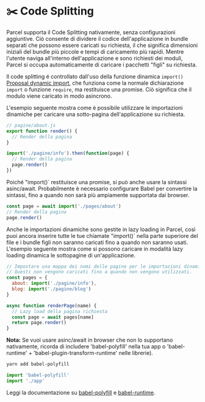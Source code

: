# ✂️ Code Splitting

Parcel supporta il Code Splitting nativamente, senza configurazioni aggiuntive. Ciò consente di dividere il codice dell'applicazione in bundle separati che possono essere caricati su richiesta, il che significa dimensioni iniziali del bundle più piccole e tempi di caricamento più rapidi. Mentre l'utente naviga all'interno dell'applicazione e sono richiesti dei moduli, Parcel si occupa automaticamente di caricare i pacchetti "figli" su richiesta.

Il code splitting é controllato dall'uso della funzione dinamica `import()` [Proposal dynamic import](https://github.com/tc39/proposal-dynamic-import), che funziona come la normale dichiarazione `import` o funzione `require`, ma restituisce una promise. Ciò significa che il modulo viene caricato in modo asincrono.

L'esempio seguente mostra come è possibile utilizzare le importazioni dinamiche per caricare una sotto-pagina dell'applicazione su richiesta.

```javascript
// pagine/about.js
export function render() {
  // Render della pagina
}
```

```javascript
import('./pagine/info').then(function(page) {
  // Render della pagina
  page.render()
})
```

Poiché "import()` restituisce una promise, si può anche usare la sintassi asinc/await. Probabilmente è necessario configurare Babel per convertire la sintassi, fino a quando non sarà più ampiamente supportata dai browser.

```javascript
const page = await import('./pages/about')
// Render della pagina
page.render()
```

Anche le importazioni dinamiche sono gestite in lazy loading in Parcel, così puoi ancora inserire tutte le tue chiamate "import()` nella parte superiore del file e i bundle figli non saranno caricati fino a quando non saranno usati. L'esempio seguente mostra come si possono caricare in modalità lazy loading dinamica le sottopagine di un'applicazione.

```javascript
// Impostare una mappa dei nomi delle pagine per le importazioni dinamiche.
// Questi non vengono caricati fino a quando non vengono utilizzati.
const pages = {
  about: import('./pagine/info'),
  blog: import('./pagine/blog')
}

async function renderPage(name) {
  // Lazy load della pagina richiesta
  const page = await pages[name]
  return page.render()
}
```

**Nota:** Se vuoi usare asinc/await in browser che non lo supportano nativamente, ricorda di includere 'babel-polyfill' nella tua app o 'babel-runtime' + 'babel-plugin-transform-runtime' nelle librerie).

```bash
yarn add babel-polyfill
```

```javascript
import 'babel-polyfill'
import './app'
```

Leggi la documentazione su [babel-polyfill](http://babeljs.io/docs/usage/polyfill) e [babel-runtime](http://babeljs.io/docs/plugins/transform-runtime).
